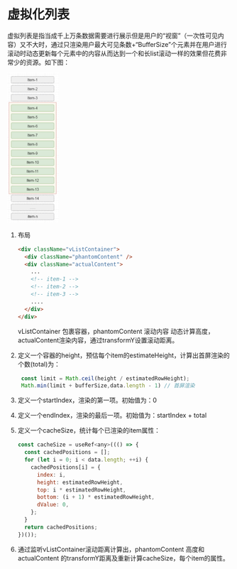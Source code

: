 # 虚拟化列表

虚拟列表是指当成千上万条数据需要进行展示但是用户的“视窗”（一次性可见内容）又不大时，通过只渲染用户最大可见条数+“BufferSize”个元素并在用户进行滚动时动态更新每个元素中的内容从而达到一个和长list滚动一样的效果但花费非常少的资源。如下图：

<img src="../img/vlist.jpg" style="zoom:33%;" />

1. 布局

   ```html
   <div className="vListContainer">
     <div className="phantomContent" />
     <div className="actualContent">
       ...
       <!-- item-1 -->
       <!-- item-2 -->
       <!-- item-3 -->
       ....
     </div>
   </div>
   ```

   vListContainer 包裹容器，phantomContent 滚动内容 动态计算高度，actualContent渲染内容，通过transformY设置滚动距离。

2. 定义一个容器的height，预估每个item的estimateHeight，计算出首屏渲染的个数(total)为：

   ```js
    const limit = Math.ceil(height / estimatedRowHeight);
    Math.min(limit + bufferSize,data.length - 1) // 首屏渲染
   ```

3. 定义一个startIndex，渲染的第一项。初始值为：0

4. 定义一个endIndex，渲染的最后一项。初始值为：startIndex + total

5. 定义一个cacheSize，统计每个已渲染的item属性：

   ```js
   const cacheSize = useRef<any>((() => {
     const cachedPositions = [];
     for (let i = 0; i < data.length; ++i) {
       cachedPositions[i] = {
         index: i,
         height: estimatedRowHeight,
         top: i * estimatedRowHeight,
         bottom: (i + 1) * estimatedRowHeight,
         dValue: 0,
       };
     }
     return cachedPositions;
   })());
   ```

5. 通过监听vListContainer滚动距离计算出，phantomContent 高度和actualContent 的transformY距离及重新计算cacheSize，每个item的属性。

